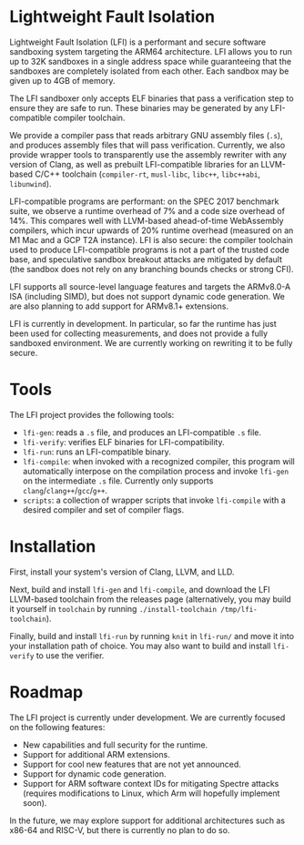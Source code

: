# Lightweight Fault Isolation

Lightweight Fault Isolation (LFI) is a performant and secure software
sandboxing system targeting the ARM64 architecture. LFI allows you to run up to
32K sandboxes in a single address space while guaranteeing that the sandboxes
are completely isolated from each other. Each sandbox may be given up to 4GB of
memory.

The LFI sandboxer only accepts ELF binaries that pass a verification step to
ensure they are safe to run. These binaries may be generated by any
LFI-compatible compiler toolchain.

We provide a compiler pass that reads arbitrary GNU assembly files (`.s`), and
produces assembly files that will pass verification. Currently, we also provide
wrapper tools to transparently use the assembly rewriter with any version of
Clang, as well as prebuilt LFI-compatible libraries for an LLVM-based C/C++
toolchain (`compiler-rt`, `musl-libc`, `libc++`, `libc++abi`, `libunwind`).

LFI-compatible programs are performant: on the SPEC 2017 benchmark suite, we
observe a runtime overhead of 7% and a code size overhead of 14%. This compares
well with LLVM-based ahead-of-time WebAssembly compilers, which incur upwards
of 20% runtime overhead (measured on an M1 Mac and a GCP T2A instance). LFI is
also secure: the compiler toolchain used to produce LFI-compatible programs is
not a part of the trusted code base, and speculative sandbox breakout attacks
are mitigated by default (the sandbox does not rely on any branching bounds
checks or strong CFI).

LFI supports all source-level language features and targets the ARMv8.0-A ISA
(including SIMD), but does not support dynamic code generation. We are also
planning to add support for ARMv8.1+ extensions.

LFI is currently in development. In particular, so far the runtime has just
been used for collecting measurements, and does not provide a fully sandboxed
environment. We are currently working on rewriting it to be fully secure.

# Tools

The LFI project provides the following tools:

* `lfi-gen`: reads a `.s` file, and produces an LFI-compatible `.s` file.
* `lfi-verify`: verifies ELF binaries for LFI-compatibility.
* `lfi-run`: runs an LFI-compatible binary.
* `lfi-compile`: when invoked with a recognized compiler, this program will
  automatically interpose on the compilation process and invoke `lfi-gen` on
  the intermediate `.s` file. Currently only supports
  `clang`/`clang++`/`gcc`/`g++`.
* `scripts`: a collection of wrapper scripts that invoke `lfi-compile` with a
  desired compiler and set of compiler flags.

# Installation

First, install your system's version of Clang, LLVM, and LLD.

Next, build and install `lfi-gen` and `lfi-compile`, and download the LFI
LLVM-based toolchain from the releases page (alternatively, you may build it
yourself in `toolchain` by running `./install-toolchain /tmp/lfi-toolchain`).

Finally, build and install `lfi-run` by running `knit` in `lfi-run/` and move
it into your installation path of choice. You may also want to build and
install `lfi-verify` to use the verifier.

# Roadmap

The LFI project is currently under development. We are currently focused on the
following features:

* New capabilities and full security for the runtime.
* Support for additional ARM extensions.
* Support for cool new features that are not yet announced.
* Support for dynamic code generation.
* Support for ARM software context IDs for mitigating Spectre attacks (requires
  modifications to Linux, which Arm will hopefully implement soon).

In the future, we may explore support for additional architectures such as
x86-64 and RISC-V, but there is currently no plan to do so.
